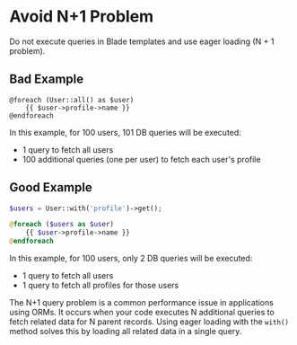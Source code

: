 # Avoid N+1 Problem

Do not execute queries in Blade templates and use eager loading (N + 1 problem).

## Bad Example

```blade
@foreach (User::all() as $user)
    {{ $user->profile->name }}
@endforeach
```

In this example, for 100 users, 101 DB queries will be executed:

-   1 query to fetch all users
-   100 additional queries (one per user) to fetch each user's profile

## Good Example

```php
$users = User::with('profile')->get();

@foreach ($users as $user)
    {{ $user->profile->name }}
@endforeach
```

In this example, for 100 users, only 2 DB queries will be executed:

-   1 query to fetch all users
-   1 query to fetch all profiles for those users

The N+1 query problem is a common performance issue in applications using ORMs. It occurs when your code executes N additional queries to fetch related data for N parent records. Using eager loading with the `with()` method solves this by loading all related data in a single query.
